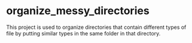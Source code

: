 # organize_messy_directories
This project is used to organize directories that contain different types of file by putting similar types in the same folder in that directory. 
